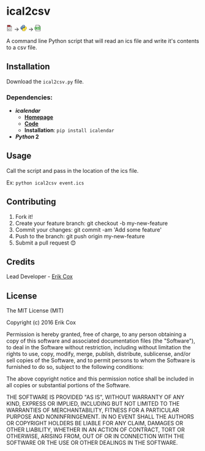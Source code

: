 # ical2csv

![alt text](images/ics.png) → ![alt text](images/python.png) → ![alt text](images/csv.png) 

A command line Python script that will read an ics file and write it's contents to a csv file.

## Installation
Download the `ical2csv.py` file.

### Dependencies:
* ***icalendar***
	*  [**Homepage**](http://icalendar.readthedocs.org/)
	*  [**Code**](http://github.com/collective/icalendar)
    * **Installation**: `pip install icalendar`
* ***Python* 2**

## Usage

Call the script and pass in the location of the ics file.

Ex: `python ical2csv event.ics`

## Contributing

1. Fork it!
2. Create your feature branch: git checkout -b my-new-feature
3. Commit your changes: git commit -am 'Add some feature'
4. Push to the branch: git push origin my-new-feature
5. Submit a pull request 😊

## Credits

Lead Developer - [Erik Cox](@erikcox)

## License

The MIT License (MIT)

Copyright (c) 2016 Erik Cox

Permission is hereby granted, free of charge, to any person obtaining a copy of this software and associated documentation files (the "Software"), to deal in the Software without restriction, including without limitation the rights to use, copy, modify, merge, publish, distribute, sublicense, and/or sell copies of the Software, and to permit persons to whom the Software is furnished to do so, subject to the following conditions:

The above copyright notice and this permission notice shall be included in all copies or substantial portions of the Software.

THE SOFTWARE IS PROVIDED "AS IS", WITHOUT WARRANTY OF ANY KIND, EXPRESS OR IMPLIED, INCLUDING BUT NOT LIMITED TO THE WARRANTIES OF MERCHANTABILITY, FITNESS FOR A PARTICULAR PURPOSE AND NONINFRINGEMENT. IN NO EVENT SHALL THE AUTHORS OR COPYRIGHT HOLDERS BE LIABLE FOR ANY CLAIM, DAMAGES OR OTHER LIABILITY, WHETHER IN AN ACTION OF CONTRACT, TORT OR OTHERWISE, ARISING FROM, OUT OF OR IN CONNECTION WITH THE SOFTWARE OR THE USE OR OTHER DEALINGS IN THE SOFTWARE.